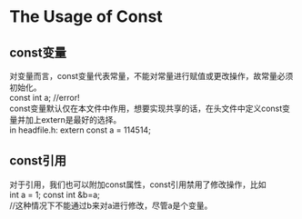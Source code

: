# The Usage of Const
## const变量
对变量而言，const变量代表常量，不能对常量进行赋值或更改操作，故常量必须初始化。  
  const int a; //error!  
const变量默认仅在本文件中作用，想要实现共享的话，在头文件中定义const变量并加上extern是最好的选择。  
  in headfile.h: extern const a = 114514;  
  
## const引用
对于引用，我们也可以附加const属性，const引用禁用了修改操作，比如  
  int a = 1;
  const int &b=a;  
  //这种情况下不能通过b来对a进行修改，尽管a是个变量。  
